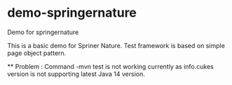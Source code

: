 # demo-springernature
 Demo for springernature

This is a basic demo for Spriner Nature.
Test framework is based on simple page object pattern.

** Problem : Command -mvn test is not working currently as info.cukes version is not supporting latest Java 14 version.

